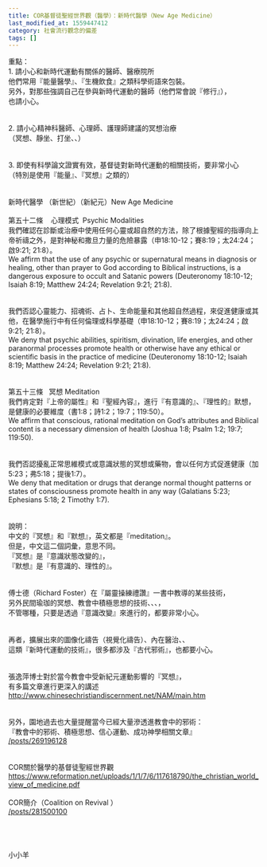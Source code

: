 ```yaml
---
title: COR基督徒聖經世界觀（醫學）：新時代醫學（New Age Medicine）
last_modified_at: 1559447412
category: 社會流行觀念的偏差
tags: []
---
```


<div>重點：</div>
<div>1.<span style="white-space:pre"> </span>請小心和新時代運動有關係的醫師、醫療院所</div>
<div>他們常用『能量醫學』、『生機飲食』之類科學術語來包裝。</div>
<div>另外，對那些強調自己在參與新時代運動的醫師（他們常會說『修行』），</div>
<div>也請小心。</div>
<div> </div>
<div> </div>
<div>2.<span style="white-space:pre"> </span>請小心精神科醫師、心理師、護理師建議的冥想治療</div>
<div>（冥想、靜坐、打坐、、）</div>
<div> </div>
<div> </div>
<div>3.<span style="white-space:pre"> </span>即使有科學論文證實有效，基督徒對新時代運動的相關技術，要非常小心</div>
<div>（特別是使用『能量』、『冥想』之類的）</div>
<div> </div>
<div> </div>
<div>新時代醫學 （新世紀）（新紀元）New Age Medicine</div>
<div> </div>
<div>第五十二條    心理模式  Psychic Modalities</div>
<div>我們確認在診斷或治療中使用任何心靈或超自然的方法，除了根據聖經的指導向上帝祈禱之外，是對神秘和撒旦力量的危險暴露（申18:10-12；賽8:19；太24:24；啟9:21; 21:8）。 </div>
<div>We affirm that the use of any psychic or supernatural means in diagnosis or healing, other than prayer to God according to Biblical instructions, is a dangerous exposure to occult and Satanic powers (Deuteronomy 18:10-12; Isaiah 8:19; Matthew 24:24; Revelation 9:21; 21:8).</div>
<div> </div>
<div> </div>
<div>我們否認心靈能力、招魂術、占卜、生命能量和其他超自然過程，來促進健康或其他，在醫學施行中有任何倫理或科學基礎（申18:10-12；賽8:19；太24:24；啟9:21; 21:8）。</div>
<div>We deny that psychic abilities, spiritism, divination, life energies, and other paranormal processes promote health or otherwise have any ethical or scientific basis in the practice of medicine (Deuteronomy 18:10-12; Isaiah 8:19; Matthew 24:24; Revelation 9:21; 21:8).</div>
<div> </div>
<div> </div>
<div>第五十三條   冥想 Meditation</div>
<div>我們肯定對『上帝的屬性』和『聖經內容』，進行『有意識的』、『理性的』默想，是健康的必要維度（書1:8；詩1:2；19:7；119:50）。 </div>
<div>We affirm that conscious, rational meditation on God’s attributes and Biblical content is a necessary dimension of health (Joshua 1:8; Psalm 1:2; 19:7; 119:50).</div>
<div> </div>
<div> </div>
<div>我們否認擾亂正常思維模式或意識狀態的冥想或藥物，會以任何方式促進健康（加5:23；弗5:18；提後1:7）。</div>
<div>We deny that meditation or drugs that derange normal thought patterns or states of consciousness promote health in any way (Galatians 5:23; Ephesians 5:18; 2 Timothy 1:7).</div>
<div> </div>
<div> </div>
<div>說明：</div>
<div>中文的『冥想』和『默想』，英文都是『meditation』。</div>
<div>但是，中文這二個詞彙，意思不同。</div>
<div>『冥想』是『意識狀態改變的』，</div>
<div>『默想』是『有意識的、理性的』。</div>
<div> </div>
<div> </div>
<div>傅士德（Richard Foster）在『屬靈操練禮讚』一書中教導的某些技術，</div>
<div>另外民間瑜珈的冥想、教會中積極思想的技術、、、，</div>
<div>不管哪種，只要是透過『意識改變』來進行的，都要非常小心。</div>
<div> </div>
<div> </div>
<div>再者，擴展出來的圖像化禱告（視覺化禱告）、內在醫治、、</div>
<div>這類『新時代運動的技術』，很多都涉及『古代邪術』，也都要小心。</div>
<div> </div>
<div> </div>
<div>張逸萍博士對於當今教會中受新紀元運動影響的『冥想』，</div>
<div>有多篇文章進行更深入的講述</div>
<div><a href="http://www.chinesechristiandiscernment.net/NAM/main.htm" target="_blank">http://www.chinesechristiandiscernment.net/NAM/main.htm</a></div>
<div> </div>
<div> </div>
<div>另外，園地過去也大量提醒當今已經大量滲透進教會中的邪術：</div>
<div>『教會中的邪術、積極思想、信心運動、成功神學相關文章』</div>
<div><a href="/posts/269196128" target="_blank">/posts/269196128</a></div>
<div> </div>
<div> </div>
<div>COR關於醫學的基督徒聖經世界觀</div>
<div><a href="https://www.reformation.net/uploads/1/1/7/6/117618790/the_christian_world_view_of_medicine.pdf" target="_blank">https://www.reformation.net/uploads/1/1/7/6/117618790/the_christian_world_view_of_medicine.pdf</a></div>
<div> </div>
<div>COR簡介（Coalition on Revival ）</div>
<div><a href="/posts/281500100" target="_blank">/posts/281500100</a></div>
<div> </div>
<div> </div>
<div> </div>
<div> </div>
<div>小小羊</div>
